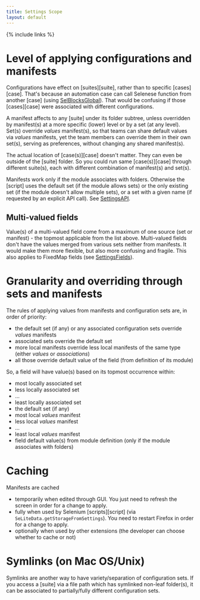 ```yaml
---
title: Settings Scope
layout: default
---
```

{% include links %}

# Level of applying configurations and manifests #
Configurations have effect on [suites][suite], rather than to specific [cases][case]. That's because an automation case can call Selenese function from another [case] (using [SelBlocksGlobal](SelBlocksGlobal)). That would be confusing if those [cases][case] were associated with different configurations.

A manifest affects to any [suite] under its folder subtree, unless overridden by manifest(s) at a more specific (lower) level or by a set (at any level). Set(s) override _values_ manifest(s), so that teams can share default values via _values_ manifests, yet the team members can override them in their own set(s), serving as preferences, without changing any shared manifest(s).

The actual location of [case(s)][case] doesn't matter. They can even be outside of the [suite] folder. So you could run same [case(s)][case] through different suite(s), each with different combination of manifest(s) and set(s).

Manifests work only if the module associates with folders. Otherwise the [script] uses the default set (if the module allows sets) or the only existing set (if the module doesn't allow multiple sets), or a set with a given name (if requested by an explicit API call). See [SettingsAPI](SettingsAPI).

## Multi-valued fields ##
Value(s) of a multi-valued field come from a maximum of one source (set or manifest) - the topmost applicable from the list above. Multi-valued fields don't have the values merged from various sets neither from manifests. It would make them more flexible, but also more confusing and fragile. This also applies to FixedMap fields (see [SettingsFields](SettingsFields)).

# Granularity and overriding through sets and manifests #
The rules of applying values from manifests and configuration sets are, in order of priority:

  * the default set (if any) or any associated configuration sets override _values_ manifests
  * associated sets override the default set
  * more local manifests override less local manifests of the same type (either _values_ or _associations_)
  * all those override default value of the field (from definition of its module)

So, a field will have value(s) based on its topmost occurrence within:

  * most locally associated set
  * less locally associated set
  * ...
  * least locally associated set
  * the default set (if any)
  * most local _values_ manifest
  * less local _values_ manifest
  * ...
  * least local _values_ manifest
  * field default value(s) from module definition (only if the module associates with folders)
<a href='Hidden comment: TODO Check "(only if the module associates with folders)"'></a>

# Caching #
Manifests are cached

  * temporarily when edited through GUI. You just need to refresh the screen in order for a change to apply.
  * fully when used by Selenium [scripts][script] (via `SeLiteData.getStorageFromSettings`). You need to restart Firefox in order for a change to apply.
  * optionally when used by other extensions (the developer can choose whether to cache or not)

# Symlinks (on Mac OS/Unix) #
Symlinks are another way to have variety/separation of configuration sets. If you access a [suite] via a file path which has symlinked non-leaf folder(s), it can be  associated to partially/fully different configuration sets.

<a href='Hidden comment: Comment: TODO Test how Selenium IDE treats a suite loaded via a path that depends on symlinks - does it use the provided path, or does it resolve it first? If it resolves the path first, then change this paragraph.'></a>